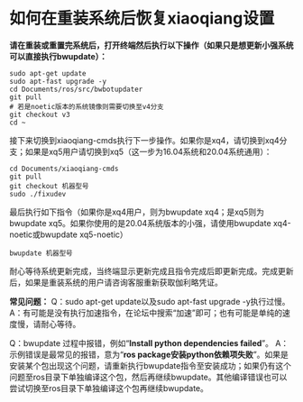 # 如何在重装系统后恢复xiaoqiang设置<br>
**请在重装或重置完系统后，打开终端然后执行以下操作（如果只是想更新小强系统可以直接执行bwupdate）：**
```
sudo apt-get update
sudo apt-fast upgrade -y
cd Documents/ros/src/bwbotupdater
git pull
# 若是noetic版本的系统镜像则需要切换至v4分支
git checkout v3
cd ~
```
接下来切换到xiaoqiang-cmds执行下一步操作。如果你是xq4，请切换到xq4分支；如果是xq5用户请切换到xq5（这一步为16.04系统和20.04系统通用）：
```
cd Documents/xiaoqiang-cmds
git pull
git checkout 机器型号
sudo ./fixudev
```
最后执行如下指令（如果你是xq4用户，则为bwupdate xq4；是xq5则为bwupdate xq5。如果你使用的是20.04系统版本的小强，请使用bwupdate xq4-noetic或bwupdate xq5-noetic）
```
bwupdate 机器型号
```
耐心等待系统更新完成，当终端显示更新完成且指令完成后即更新完成。完成更新后，如果是重装系统的用户请咨询客服重新获取伽利略凭证。

**常见问题：**
Q：sudo apt-get update以及sudo apt-fast upgrade -y执行过慢。
A：有可能是没有执行加速指令，在论坛中搜索“加速”即可；也有可能是单纯的速度慢，请耐心等待。

Q：bwupdate 过程中报错，例如“**Install python dependencies failed**”。
A：示例错误是最常见的报错，意为“**ros package安装python依赖项失败**”。如果是安装某个包出现这个问题，请重新执行bwupdate指令至安装成功；如果仍有这个问题至ros目录下单独编译这个包，然后再继续bwupdate。其他编译错误也可以尝试切换至ros目录下单独编译这个包再继续bwupdate。
